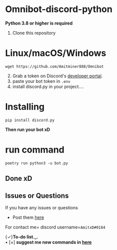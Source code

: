 # Omnibot-discord-python 
**Python 3.8 or higher is required**
1. Clone this repository 
# Linux/macOS/Windows
    wget https://github.com/Amitminer888/Omnibot

2. Grab a token on Discord's [developer portal](https://discord.com/developers/applications).
3. paste your bot token in ```.env```
4. install discord.py in your project....
# Installing
    pip install discord.py

**Then run your bot xD**

# run command
   ```poetry run python3 -u bot.py```

## Done xD


 ## Issues or Questions

If you have any issues or questions

* Post them [here](https://github.com/Amitminer888/Omnibot/issues/new)

For contact me= discord username=```AmitxD#0184 ```


{✓}**To-do list._.**    
• [×] **suggest me new commands in [here](https://github.com/Amitminer888/Omnibot/issues/new)**
